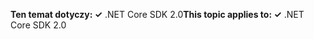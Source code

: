 <span data-ttu-id="0d9ad-101">**Ten temat dotyczy: ✓** .NET Core SDK 2.0</span><span class="sxs-lookup"><span data-stu-id="0d9ad-101">**This topic applies to: ✓** .NET Core SDK 2.0</span></span>
